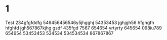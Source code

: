 # 1
Test
234gfgfddfg
546456456546y5jhgghj
54353453
jghjgh56
hfghgfh
hfghfd
jgh567867kjhg
gsdf
435fgd
7567
654654
yrtyrty
645654
098iu789
654654
53453453
534534
534534534
867867867
